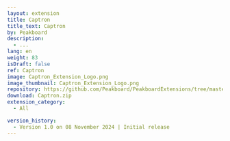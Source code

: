 ```yaml
---
layout: extension
title: Captron
title_text: Captron
by: Peakboard
description: 
  - ...
lang: en
weight: 83
isDraft: false
ref: Captron
image: Captron_Extension_Logo.png
image_thumbnail: Captron_Extension_Logo.png
repository: https://github.com/Peakboard/PeakboardExtensions/tree/master/Captron
download: Captron.zip
extension_category:
  - All

version_history:
  - Version 1.0 on 08 November 2024 | Initial release
---
```

